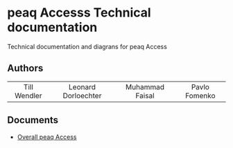 # peaq Accesss Technical documentation

Technical documentation and diagrans for peaq Access

## Authors

<table style="text-align: center; border-width: 0;">
  <tr>
   <td>Till Wendler
   </td>
   <td>Leonard Dorloechter<br/>
   </td>
   <td>Muhammad Faisal<br/>
   </td>	  
   <td>Pavlo Fomenko<br/>
   </td>	  
</tr>
</table>

## Documents

- [Overall peaq Access](./peaq-access-control--tech-doc.md)
